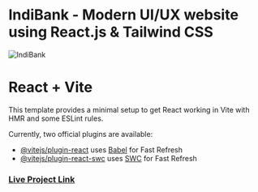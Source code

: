 # IndiBank - Modern UI/UX website using React.js & Tailwind CSS

![IndiBank](https://i.ibb.co/Kj2kptp/Screenshot-2024-06-22-195641.png)

# React + Vite

This template provides a minimal setup to get React working in Vite with HMR and some ESLint rules.

Currently, two official plugins are available:

- [@vitejs/plugin-react](https://github.com/vitejs/vite-plugin-react/blob/main/packages/plugin-react/README.md) uses [Babel](https://babeljs.io/) for Fast Refresh
- [@vitejs/plugin-react-swc](https://github.com/vitejs/vite-plugin-react-swc) uses [SWC](https://swc.rs/) for Fast Refresh

### [Live Project Link](https://indibank.vercel.app/)
